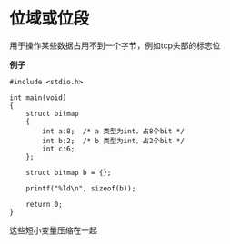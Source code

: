 # 位域或位段

用于操作某些数据占用不到一个字节，例如tcp头部的标志位


**例子**

```
#include <stdio.h>

int main(void)
{
    struct bitmap
    {
        int a:8;  /* a 类型为int，占8个bit */
        int b:2;  /* b 类型为int，占2个bit */
        int c:6;
    };

    struct bitmap b = {};

    printf("%ld\n", sizeof(b));

    return 0;
}
```

这些短小变量压缩在一起
